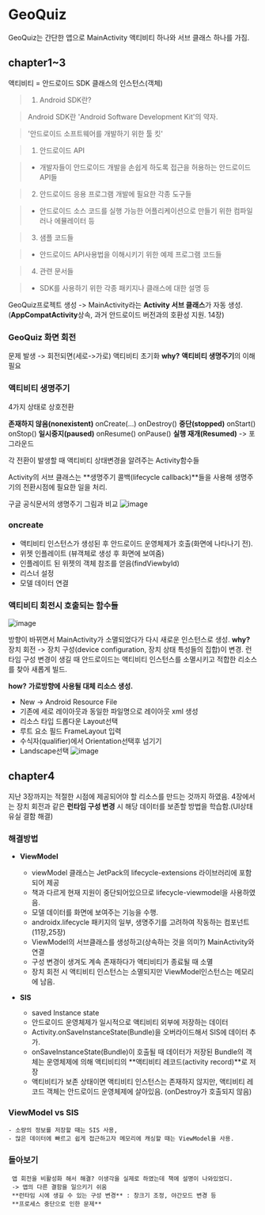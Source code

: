 # GeoQuiz

GeoQuiz는 간단한 앱으로 MainActivity 액티비티 하나와 서브 클래스 하나를 가짐.

## chapter1~3
액티비티 = 안드로이드 SDK 클래스의 인스턴스(객체)

> 1.  Android SDK란?

> Android SDK란 'Android Software Development Kit'의 약자. 

> '안드로이드 소프트웨어를 개발하기 위한 툴 킷'


> 1) 안드로이드 API

> - 개발자들이 안드로이드 개발을 손쉽게 하도록 접근을 허용하는 안드로이드 API들

> 2) 안드로이드 응용 프로그램 개발에 필요한 각종 도구들

> - 안드로이드 소스 코드를 실행 가능한 어플리케이션으로 만들기 위한 컴파일러나 에뮬레이터 등

> 3) 샘플 코드들

> - 안드로이드 API사용법을 이해시키기 위한 예제 프로그램 코드들

> 4) 관련 문서들

> - SDK를 사용하기 위한 각종 패키지나 클래스에 대한 설명 등




GeoQuiz프로젝트 생성 
-> MainActivity라는 **Activity 서브 클래스**가 자동 생성.        
(**AppCompatActivity**상속, 과거 안드로이드 버전과의 호환성 지원. 14장)


### GeoQuiz 화면 회전
문제 발생 -> 회전되면(세로->가로) 액티비티 초기화
**why?**
**액티비티 생명주기**의 이해 필요




### 액티비티 생명주기
4가지 상태로 상호전환

**존재하지 않음(nonexistent)**
onCreate(...)      onDestroy()
**중단(stopped)**
onStart()    onStop()
**일시중지(paused)**
onResume()    onPause()
**실행 재개(Resumed)**    -> 포그라운드

각 전환이 발생할 때 액티비티 상태변경을 알려주는 Activity함수들

Activity의 서브 클래스는 **생명주기 콜백(lifecycle callback)**들을 사용해 생명주기의 전환시점에 필요한 일을 처리.


구글 공식문서의 생명주기 그림과 비교
![image](https://user-images.githubusercontent.com/68258365/144980309-9909e4d8-232e-49bf-8b1d-bdafa31bae77.png)



### oncreate
- 액티비티 인스턴스가 생성된 후 안드로이드 운영체제가 호출(화면에 나타나기 전).
- 위젯 인플레이트 (뷰객체로 생성 후 화면에 보여줌)
-  인플레이트 된 위젯의 객체 참조를 얻음(findViewbyId)
-  리스너 설정
-  모델 데이터 연결

### 액티비티 회전시 호출되는 함수들
![image](https://user-images.githubusercontent.com/68258365/144980341-a3de1015-ac1b-457b-b349-577398a65d97.png)

방향이 바뀌면서 MainActivity가 소멸되었다가 다시 새로운 인스턴스로 생성.
**why?** 
장치 회전 -> 장치 구성(device configuration, 장치 상태 특성들의 집합)이 변경. 
런타임 구성 변경이 생길 때 안드로이드는 액티비티 인스턴스를 소멸시키고 적합한 리소스를 찾아 새롭게 빌드.

**how?**
**가로방향에 사용될 대체 리소스 생성.**
- New -> Android Resource File 
- 기존에 세로 레이아웃과 동일한 파일명으로 레이아웃 xml 생성
- 리소스 타입 드롭다운 Layout선택 
- 루트 요소 필드 FrameLayout 입력
- 수식자(qualifier)에서 Orientation선택후 넘기기
- Landscape선택
![image](https://user-images.githubusercontent.com/68258365/144980581-956c9284-6004-49d1-b0d4-30e446269861.png)




## chapter4
지난 3장까지는 적절한 시점에 제공되어야 할 리소스를 만드는 것까지 하였음.
4장에서는 장치 회전과 같은 **런타임 구성 변경** 시 해당 데이터를 보존할 방법을 학습함.(UI상태 유실 결함 해결)

### 해결방법

- **ViewModel** 
	- viewModel 클래스는 JetPack의 lifecycle-extensions 라이브러리에 포함되어 제공
	- 책과 다르게 현재 지원이 중단되어있으므로 lifecycle-viewmodel을 사용하였음.
	- 모델 데이터를 화면에 보여주는 기능을 수행.
	- androidx.lifecycle 패키지의 일부, 생명주기를 고려하여 작동하는 컴포넌트(11장,25장)
	- ViewModel의 서브클래스를 생성하고(상속하는 것을 의미?) MainActivity와 연결
	- 구성 변경이 생겨도 계속 존재하다가 액티비티가 종료될 때 소멸
	- 장치 회전 시 액티비티 인스턴스는 소멸되지만 ViewModel인스턴스는  메모리에 남음.
	
	

- **SIS**
	- saved Instance state
	- 안드로이드 운영체제가 일시적으로 액티비티 외부에 저장하는 데이터
	- Activity.onSaveInstanceState(Bundle)을 오버라이드해서 SIS에 데이터 추가.
	- onSaveInstanceState(Bundle)이 호출될 때 데이터가 저장된 Bundle의 객체는 운영체제에 의해 액티비티의 **액티비티 레코드(activity record)**로 저장
	- 액티비티가 보존 상태이면 액티비티 인스턴스는 존재하지 않지만, 액티비티 레코드 객체는 안드로이드 운영체제에 살아있음. (onDestroy가 호출되지 않음)

### ViewModel vs SIS
	- 소량의 정보를 저장할 때는 SIS 사용, 
	- 많은 데이터에 빠르고 쉽게 접근하고자 메모리에 캐싱할 때는 ViewModel을 사용.

### 돌아보기 
	 앱 회전을 비활성화 해서 해결? 이생각을 실제로 하였는데 책에 설명이 나와있었디.
	 -> 앱의 다른 결함을 일으키기 쉬움
	 **런타임 시에 생길 수 있는 구성 변경** : 창크기 조정, 야간모드 변경 등
	 **프로세스 중단으로 인한 문제**

